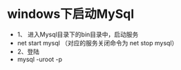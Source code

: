 # windows下启动MySql
* 1、 进入Mysql目录下的bin目录中，启动服务
* net start mysql （对应的服务关闭命令为 net stop mysql）
* 2、登陆
* mysql -uroot -p

